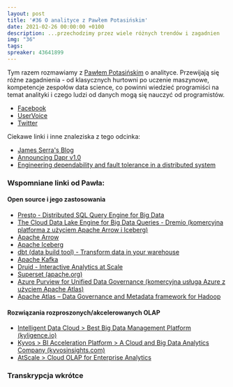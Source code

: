 ```yaml
---
layout: post
title: '#36 O analityce z Pawłem Potasińskim'
date: 2021-02-26 00:00:00 +0100
description: ...przechodzimy przez wiele różnych trendów i zagadnien
img: "36"
tags:
spreaker: 43641899
---
```

Tym razem rozmawiamy z [Pawłem Potasińskim](https://www.linkedin.com/in/pawelpotasinski/) o analityce. Przewijają się różne zagadnienia - od klasycznych hurtowni po uczenie maszynowe, kompetencje zespołów data science, co powinni wiedzieć programiści na temat analityki i czego ludzi od danych mogą się nauczyć od programistów.

- [Facebook](https://www.facebook.com/patoarchitekci/)
- [UserVoice](https://github.com/patoarchitekci/uservoice/issues)
- [Twitter](https://twitter.com/patoarchitekci)

Ciekawe linki i inne znaleziska z tego odcinka:

- [James Serra's Blog](https://www.jamesserra.com/archive/2021/02/data-mesh/)
- [Announcing Dapr v1.0](https://blog.dapr.io/posts/2021/02/17/announcing-dapr-v1.0/)
- [Engineering dependability and fault tolerance in a distributed system](https://ably.com/blog/engineering-dependability-and-fault-tolerance-in-a-distributed-system)

### Wspomniane linki od Pawła:

#### Open source i jego zastosowania

- [Presto - Distributed SQL Query Engine for Big Data](https://prestodb.io/)
- [The Cloud Data Lake Engine for Big Data Queries - Dremio (komercyjna platforma z użyciem Apache Arrow i Iceberg)](https://www.dremio.com/)
- [Apache Arrow](https://arrow.apache.org/)
- [Apache Iceberg](https://iceberg.apache.org/)
- [dbt (data build tool) - Transform data in your warehouse](https://www.getdbt.com/)
- [Apache Kafka](http://kafka.apache.org/)
- [Druid - Interactive Analytics at Scale](https://druid.apache.org/)
- [Superset (apache.org)](https://superset.apache.org/)
- [Azure Purview for Unified Data Governance (komercyjna usługa Azure z użyciem Apache Atlas)](https://azure.microsoft.com/en-us/services/purview/)
- [Apache Atlas – Data Governance and Metadata framework for Hadoop](http://atlas.apache.org/#/)

#### Rozwiązania rozproszonych/akcelerowanych OLAP

- [Intelligent Data Cloud > Best Big Data Management Platform (kyligence.io)](https://kyligence.io/)
- [Kyvos > BI Acceleration Platform > A Cloud and Big Data Analytics Company (kyvosinsights.com)](https://www.kyvosinsights.com/)
- [AtScale > Cloud OLAP for Enterprise Analytics](https://www.atscale.com/)

### Transkrypcja wkrótce
